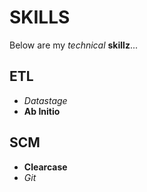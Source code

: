 # SKILLS 

Below are my _technical_ __skillz__...

## ETL
- *Datastage*
- **Ab Initio**

## SCM
- **Clearcase**
- *Git*

